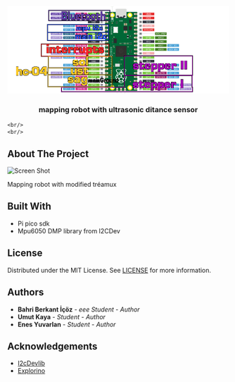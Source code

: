 
<br/>
<p align="center">
  <a href="https://github.com/Leonidas213/DonaRomba">
    <img src="bit.png" alt="Logo" >
  </a>

  <h3 align="center">mapping robot with ultrasonic ditance sensor</h3>

  <p align="center">
    
    <br/>
    <br/>
  </p>
</p>



## About The Project

![Screen Shot](images/screenshot.png)

Mapping robot with modified tréamux


## Built With

* Pi pico sdk
* Mpu6050 DMP library from I2CDev


## License

Distributed under the MIT License. See [LICENSE](https://github.com/Leonidas213/DonaRomba/blob/main/LICENSE.md) for more information.

## Authors

* **Bahri Berkant İçöz** - *eee Student* - *Author*
* **Umut Kaya** - *Student* - *Author*
* **Enes Yuvarlan** - *Student*  - *Author*

## Acknowledgements

* [I2cDevlib](https://github.com/jrowberg/i2cdevlib)
* [Explorino](https://github.com/giomalt/explorino)

